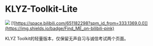 # KLYZ-Toolkit-Lite

![]( https://img.shields.io/badge/Powered_By-Electron-Bule) [![https://space.bilibili.com/651182298?spm_id_from=333.1369.0.0]](https://img.shields.io/badge/Find_ME_on-bilibili-pink)

KLYZ Toolkit的轻量版本，仅保留无声自习与诚信考试两个页面。
